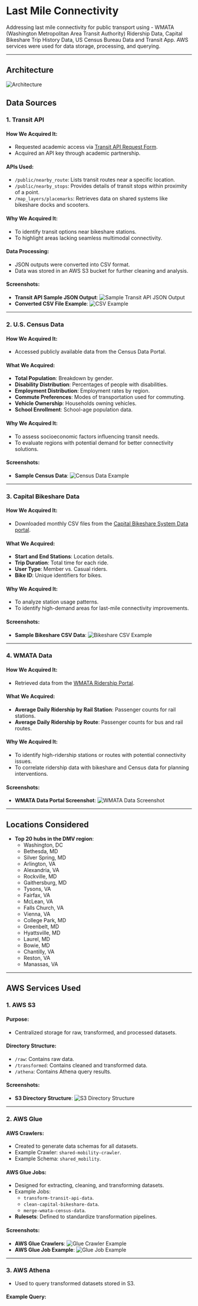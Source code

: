 # Last Mile Connectivity
Addressing last mile connectivity for public transport using  - WMATA (Washington Metropolitan Area Transit Authority) Ridership Data, Capital Bikeshare Trip History Data, US Census Bureau Data and Transit App. AWS services were used for data storage, processing, and querying.

---

## Architecture 

![Architecture](Images/FinalArchitectureDiagram.png)


## Data Sources

### 1. **Transit API**
#### How We Acquired It:
- Requested academic access via [Transit API Request Form](https://forms.gle/4pNBfCRtvkGtNhDz5).
- Acquired an API key through academic partnership.

#### APIs Used:
- `/public/nearby_route`: Lists transit routes near a specific location.
- `/public/nearby_stops`: Provides details of transit stops within proximity of a point.
- `/map_layers/placemarks`: Retrieves data on shared systems like bikeshare docks and scooters.

#### Why We Acquired It:
- To identify transit options near bikeshare stations.
- To highlight areas lacking seamless multimodal connectivity.

#### Data Processing:
- JSON outputs were converted into CSV format.
- Data was stored in an AWS S3 bucket for further cleaning and analysis.

#### Screenshots:
- **Transit API Sample JSON Output**: ![Sample Transit API JSON Output](placeholder_transit_api_output.png)
- **Converted CSV File Example**: ![CSV Example](placeholder_transit_csv_file.png)

---

### 2. **U.S. Census Data**
#### How We Acquired It:
- Accessed publicly available data from the Census Data Portal.

#### What We Acquired:
- **Total Population**: Breakdown by gender.
- **Disability Distribution**: Percentages of people with disabilities.
- **Employment Distribution**: Employment rates by region.
- **Commute Preferences**: Modes of transportation used for commuting.
- **Vehicle Ownership**: Households owning vehicles.
- **School Enrollment**: School-age population data.

#### Why We Acquired It:
- To assess socioeconomic factors influencing transit needs.
- To evaluate regions with potential demand for better connectivity solutions.

#### Screenshots:
- **Sample Census Data**: ![Census Data Example](placeholder_census_data.png)

---

### 3. **Capital Bikeshare Data**
#### How We Acquired It:
- Downloaded monthly CSV files from the [Capital Bikeshare System Data portal](https://www.capitalbikeshare.com/system-data).

#### What We Acquired:
- **Start and End Stations**: Location details.
- **Trip Duration**: Total time for each ride.
- **User Type**: Member vs. Casual riders.
- **Bike ID**: Unique identifiers for bikes.

#### Why We Acquired It:
- To analyze station usage patterns.
- To identify high-demand areas for last-mile connectivity improvements.

#### Screenshots:
- **Sample Bikeshare CSV Data**: ![Bikeshare CSV Example](placeholder_bikeshare_csv.png)

---

### 4. **WMATA Data**
#### How We Acquired It:
- Retrieved data from the [WMATA Ridership Portal](https://www.wmata.com/).

#### What We Acquired:
- **Average Daily Ridership by Rail Station**: Passenger counts for rail stations.
- **Average Daily Ridership by Route**: Passenger counts for bus and rail routes.

#### Why We Acquired It:
- To identify high-ridership stations or routes with potential connectivity issues.
- To correlate ridership data with bikeshare and Census data for planning interventions.

#### Screenshots:
- **WMATA Data Portal Screenshot**: ![WMATA Data Screenshot](placeholder_wmata_data.png)

---

## Locations Considered
- **Top 20 hubs in the DMV region**:
  - Washington, DC
  - Bethesda, MD
  - Silver Spring, MD
  - Arlington, VA
  - Alexandria, VA
  - Rockville, MD
  - Gaithersburg, MD
  - Tysons, VA
  - Fairfax, VA
  - McLean, VA
  - Falls Church, VA
  - Vienna, VA
  - College Park, MD
  - Greenbelt, MD
  - Hyattsville, MD
  - Laurel, MD
  - Bowie, MD
  - Chantilly, VA
  - Reston, VA
  - Manassas, VA



---

## AWS Services Used

### **1. AWS S3**
#### Purpose:
- Centralized storage for raw, transformed, and processed datasets.

#### Directory Structure:
- `/raw`: Contains raw data.
- `/transformed`: Contains cleaned and transformed data.
- `/athena`: Contains Athena query results.

#### Screenshots:
- **S3 Directory Structure**: ![S3 Directory Structure](placeholder_s3_directory_structure.png)

---

### **2. AWS Glue**
#### AWS Crawlers:
- Created to generate data schemas for all datasets.
- Example Crawler: `shared-mobility-crawler`.
- Example Schema: `shared_mobility`.

#### AWS Glue Jobs:
- Designed for extracting, cleaning, and transforming datasets.
- Example Jobs:
  - `transform-transit-api-data`.
  - `clean-capital-bikeshare-data`.
  - `merge-wmata-census-data`.
- **Rulesets**: Defined to standardize transformation pipelines.

#### Screenshots:
- **AWS Glue Crawlers**: ![Glue Crawler Example](placeholder_glue_crawlers.png)
- **AWS Glue Job Example**: ![Glue Job Example](placeholder_glue_job.png)

---

### **3. AWS Athena**
- Used to query transformed datasets stored in S3.

#### Example Query:

